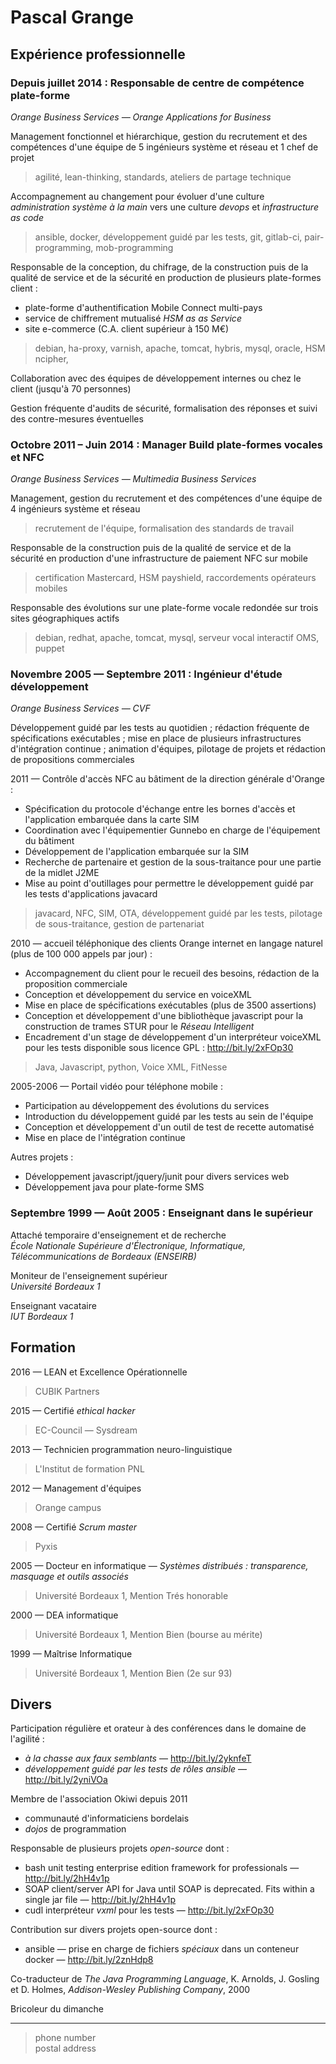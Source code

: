 Pascal Grange
=============

Expérience professionnelle
--------------------------

### Depuis juillet 2014 : Responsable de centre de compétence plate-forme
*Orange Business Services — Orange Applications for Business*

Management fonctionnel et hiérarchique, gestion du recrutement et des
compétences d'une équipe de 5 ingénieurs système et réseau et 1 chef de projet
> agilité, lean-thinking, standards, ateliers de partage technique

Accompagnement au changement pour évoluer d'une culture *administration système
à la main* vers une culture *devops* et *infrastructure as code*
> ansible, docker, développement guidé par les tests, git, gitlab-ci,
> pair-programming, mob-programming

Responsable de la conception, du chifrage, de la construction puis de la
qualité de service et de la sécurité en production de plusieurs plate-formes
client :
* plate-forme d'authentification Mobile Connect multi-pays
* service de chiffrement mutualisé *HSM as as Service*
* site e-commerce (C.A. client supérieur à 150 M€)
> debian, ha-proxy, varnish, apache, tomcat, hybris,
> mysql, oracle, HSM ncipher,

Collaboration avec des équipes de développement internes ou chez le client
(jusqu'à 70 personnes)

Gestion fréquente d'audits de sécurité, formalisation des réponses et suivi des
contre-mesures éventuelles

### Octobre 2011 – Juin 2014 : Manager Build plate-formes vocales et NFC
*Orange Business Services — Multimedia Business Services*

Management, gestion du recrutement et des compétences d'une équipe de
4 ingénieurs système et réseau
> recrutement de l'équipe,
> formalisation des standards de travail

Responsable de la construction puis de la qualité de service et de la sécurité
en production d'une infrastructure de paiement NFC sur mobile
> certification Mastercard,
> HSM payshield,
> raccordements opérateurs mobiles

Responsable des évolutions sur une plate-forme vocale redondée sur trois sites
géographiques actifs
> debian, redhat, apache, tomcat, mysql,
> serveur vocal interactif OMS,
> puppet

### Novembre 2005 — Septembre 2011 : Ingénieur d'étude développement
*Orange Business Services — CVF*

Développement guidé par les tests au quotidien ;
rédaction fréquente de spécifications exécutables ;
mise en place de plusieurs infrastructures d'intégration continue ;
animation d'équipes, pilotage de projets et rédaction de
propositions commerciales

2011 — Contrôle d'accès NFC au bâtiment de la direction générale d'Orange :
* Spécification du protocole d'échange entre les bornes d'accès et
  l'application embarquée dans la carte SIM
* Coordination avec l'équipementier Gunnebo en charge de l'équipement du
  bâtiment
* Développement de l'application embarquée sur la SIM
* Recherche de partenaire et gestion de la sous-traitance pour une partie de la
  midlet J2ME
* Mise au point d'outillages pour permettre le développement guidé par les
  tests d'applications javacard
> javacard, NFC, SIM, OTA,
> développement guidé par les tests,
> pilotage de sous-traitance, gestion de partenariat

2010 — accueil téléphonique des clients Orange internet en langage naturel
(plus de 100 000 appels par jour) :
* Accompagnement du client pour le recueil des besoins, rédaction de la
  proposition commerciale
* Conception et développement du service en voiceXML
* Mise en place de spécifications exécutables (plus de 3500 assertions)
* Conception et développement d'une bibliothèque javascript pour la construction
  de trames STUR pour le *Réseau Intelligent*
* Encadrement d'un stage de développement d'un interpréteur voiceXML pour les
  tests disponible sous licence GPL : http://bit.ly/2xFOp30
> Java, Javascript, python, 
> Voice XML, FitNesse

2005-2006 — Portail vidéo pour téléphone mobile :
* Participation au développement des évolutions du services
* Introduction du développement guidé par les tests au sein de l'équipe
* Conception et développement d'un outil de test de recette automatisé
* Mise en place de l'intégration continue

Autres projets :
* Développement javascript/jquery/junit pour divers services web
* Développement java pour plate-forme SMS

### Septembre 1999 — Août 2005 : Enseignant dans le supérieur
Attaché temporaire d'enseignement et de recherche \
*École Nationale Supérieure d'Électronique, Informatique, Télécommunications de
Bordeaux (ENSEIRB)*

Moniteur de l'enseignement supérieur\
*Université Bordeaux 1*

Enseignant vacataire\
*IUT Bordeaux 1*


Formation
---------

2016 — LEAN et Excellence Opérationnelle
> CUBIK Partners

2015 — Certifié *ethical hacker*
> EC-Council — Sysdream

2013 — Technicien programmation neuro-linguistique
> L'Institut de formation PNL

2012  — Management d'équipes
> Orange campus

2008 — Certifié *Scrum master*
> Pyxis

2005 — Docteur en informatique — *Systèmes distribués :
transparence, masquage et outils associés*
> Université Bordeaux 1, Mention Trés honorable

2000 — DEA informatique
> Université Bordeaux 1, Mention Bien (bourse au mérite)

1999 — Maîtrise Informatique
> Université Bordeaux 1, Mention Bien (2e sur 93)

Divers
------

Participation régulière et orateur à des conférences dans le domaine de
l'agilité :
* *à la chasse aux faux semblants* — http://bit.ly/2yknfeT
* *développement guidé par les tests de rôles ansible* — http://bit.ly/2yniVOa

Membre de l'association Okiwi depuis 2011
* communauté d'informaticiens bordelais
* *dojos* de programmation

Responsable de plusieurs projets *open-source* dont :
* bash unit testing enterprise edition framework for professionals —
  http://bit.ly/2hH4v1p
* SOAP client/server API for Java until SOAP is deprecated.
  Fits within a single jar file — http://bit.ly/2hH4v1p
* cudl interpréteur *vxml* pour les tests — http://bit.ly/2xFOp30

Contribution sur divers projets open-source dont :
* ansible — prise en charge de fichiers *spéciaux* dans un conteneur docker —
  http://bit.ly/2znHdp8

Co-traducteur de *The Java Programming Language*,
K. Arnolds, J. Gosling et D. Holmes, *Addison-Wesley Publishing Company*, 2000

Bricoleur du dimanche

----
> <email> phone number \
> postal address
